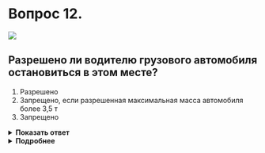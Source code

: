 # Вопрос 12.

![](https://s.drom.ru/i24227/pdd/tickets/2016/1542608744.jpg)

## Разрешено ли водителю грузового автомобиля остановиться в этом месте?

1. Разрешено
2. Запрещено, если разрешенная максимальная масса автомобиля более 3,5 т
3. Запрещено

<details>
<summary><b>Показать ответ</b></summary>
Правильный ответ: 1
</details>
<details>
<summary><b>Подробнее</b></summary>
Сочетание знаков 6.4 «Парковка (парковочное место) с табличкой 8.6.3 «Способ постановки транспортного средства на стоянку» касается легковых автомобилей и мотоциклов. В данном месте не запрещается производить остановку любых ТС на проезжей части.
(Пункт 12.2 ПДД)
</details>